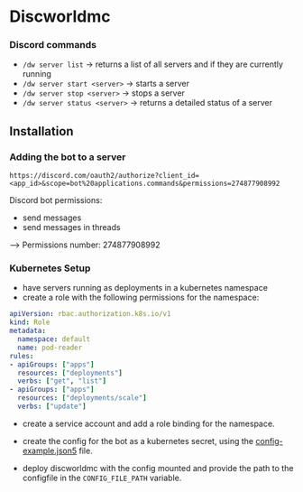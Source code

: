 # Discworldmc


### Discord commands

- `/dw server list` -> returns a list of all servers and if they are currently running
- `/dw server start <server>` -> starts a server
- `/dw server stop <server>` -> stops a server
- `/dw server status <server>` -> returns a detailed status of a server


## Installation

### Adding the bot to a server

```
https://discord.com/oauth2/authorize?client_id=<app_id>&scope=bot%20applications.commands&permissions=274877908992
```

Discord bot permissions:
- send messages
- send messages in threads

--> Permissions number: 274877908992


### Kubernetes Setup

- have servers running as deployments in a kubernetes namespace
- create a role with the following permissions for the namespace:


```yaml
apiVersion: rbac.authorization.k8s.io/v1
kind: Role
metadata:
  namespace: default
  name: pod-reader
rules:
- apiGroups: ["apps"]
  resources: ["deployments"]
  verbs: ["get", "list"]
- apiGroups: ["apps"]
  resources: ["deployments/scale"]
  verbs: ["update"]
```

- create a service account and add a role binding for the namespace.

- create the config for the bot as a kubernetes secret, using the [config-example.json5](config-example.json5) file.

- deploy discworldmc with the config mounted and provide the path to the configfile in the `CONFIG_FILE_PATH` variable.